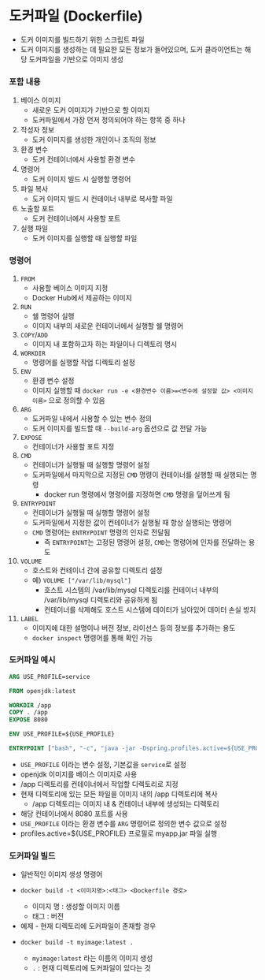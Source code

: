 # 도커파일 (Dockerfile)
* 도커 이미지를 빌드하기 위한 스크립트 파일
* 도커 이미지를 생성하는 데 필요한 모든 정보가 들어있으며, 도커 클라이언트는 해당 도커파일을 기반으로 이미지 생성
### 포함 내용
1. 베이스 이미지
	* 새로운 도커 이미지가 기반으로 할 이미지
    * 도커파일에서 가장 먼저 정의되어야 하는 항목 중 하나
2. 작성자 정보
	* 도커 이미지를 생성한 개인이나 조직의 정보
3. 환경 변수
	* 도커 컨테이너에서 사용할 환경 변수
4. 명령어
	* 도커 이미지 빌드 시 실행할 명령어
5. 파일 복사
	* 도커 이미지 빌드 시 컨테이너 내부로 복사할 파일
6. 노출할 포트
	* 도커 컨테이너에서 사용할 포트
7. 실행 파일
	* 도커 이미지를 실행할 때 실행할 파일
### 명령어
1. `FROM`
	* 사용할 베이스 이미지 지정
    * Docker Hub에서 제공하는 이미지
2. `RUN`
	* 쉘 명령어 실행
    * 이미지 내부의 새로운 컨테이너에서 실행할 쉘 명령어
3. `COPY`/`ADD`
	* 이미지 내 포함하고자 하는 파일이나 디렉토리 명시
4. `WORKDIR`
	* 명령어를 실행할 작업 디렉토리 설정
5. `ENV`
	* 환경 변수 설정
    * 이미지 실행할 때 `docker run -e <환경변수 이름>=<변수에 설정할 값> <이미지 이름>` 으로 정의할 수 있음
6. `ARG`
	* 도커파일 내에서 사용할 수 있는 변수 정의
    * 도커 이미지를 빌드할 때 `--build-arg` 옵션으로 값 전달 가능
7. `EXPOSE`
	* 컨테이너가 사용할 포트 지정
8. `CMD`
	* 컨테이너가 실행될 때 실행할 명령어 설정
    * 도커파일에서 마지막으로 지정된 `CMD` 명령이 컨테이너를 실행할 때 실행되는 명령
      * docker run 명령에서 명령어를 지정하면 `CMD` 명령을 덮어쓰게 됨
9. `ENTRYPOINT`
	* 컨테이너가 실행될 때 실행할 명령어 설정
    * 도커파일에서 지정한 값이 컨테이너가 실행될 때 항상 실행되는 명령어
    * `CMD` 명령어는 `ENTRYPOINT` 명령의 인자로 전달됨
      * 즉 `ENTRYPOINT`는 고정된 명령어 설정, `CMD`는 명령어에 인자를 전달하는 용도
10. `VOLUME`
	* 호스트와 컨테이너 간에 공유할 디렉토리 설정
    * 예) `VOLUME ["/var/lib/mysql"]`
      * 호스트 시스템의 /var/lib/mysql 디렉토리를 컨테이너 내부의 /var/lib/mysql 디렉토리와 공유하게 됨
      * 컨테이너를 삭제해도 호스트 시스템에 데이터가 남아있어 데이터 손실 방지
11. `LABEL`
	* 이미지에 대한 설명이나 버전 정보, 라이선스 등의 정보를 추가하는 용도
    * `docker inspect` 명령어를 통해 확인 가능
### 도커파일 예시
```dockerfile
ARG USE_PROFILE=service

FROM openjdk:latest

WORKDIR /app
COPY . /app
EXPOSE 8080

ENV USE_PROFILE=${USE_PROFILE}

ENTRYPOINT ["bash", "-c", "java -jar -Dspring.profiles.active=${USE_PROFILE} myapp.jar"]
```
* `USE_PROFILE` 이라는 변수 설정, 기본값을 `service`로 설정
* openjdk 이미지를 베이스 이미지로 사용
* /app 디렉토리를 컨테이너에서 작업할 디렉토리로 지정
* 현재 디렉토리에 있는 모든 파일을 이미지 내의 /app 디렉토리에 복사
  * /app 디렉토리는 이미지 내 & 컨테이너 내부에 생성되는 디렉토리
* 해당 컨테이너에서 8080 포트를 사용
* `USE_PROFILE` 이라는 환경 변수를 `ARG` 명령어로 정의한 변수 값으로 설정
* profiles.active=${USE_PROFILE} 프로필로 myapp.jar 파일 실행
### 도커파일 빌드
* 일반적인 이미지 생성 명령어
* ```shell
  docker build -t <이미지명>:<태그> <Dockerfile 경로>
  ```
  * 이미지 명 : 생성할 이미지 이름
  * 태그 : 버전
* 예제 - 현재 디렉토리에 도커파일이 존재할 경우
* ```shell
  docker build -t myimage:latest .
  ```
  * `myimage:latest` 라는 이름의 이미지 생성
  * `.` : 현재 디렉토리에 도커파일이 있다는 것
